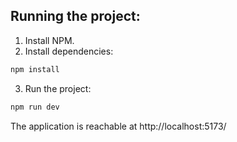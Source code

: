 
## Running the project:
1. Install NPM.
2. Install dependencies:
```sh
npm install
```

3. Run the project:

```sh
npm run dev
```

The application is reachable at http://localhost:5173/
